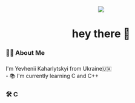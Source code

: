 <div align="center">
  <img src="https://visitor-badge.laobi.icu/badge?page_id=pr1nce71.pr1nce71&"  />
</div>

###

<h1 align="center">hey there 👋</h1>

###

<h3 align="left">👩‍💻  About Me</h3>

###

<p align="left">I'm Yevhenii Kaharlytskyi from Ukraine🇺🇦 <br>- 📚 I'm currently learning C and C++</p>

###

<h3 align="left">🛠 C</h3>

